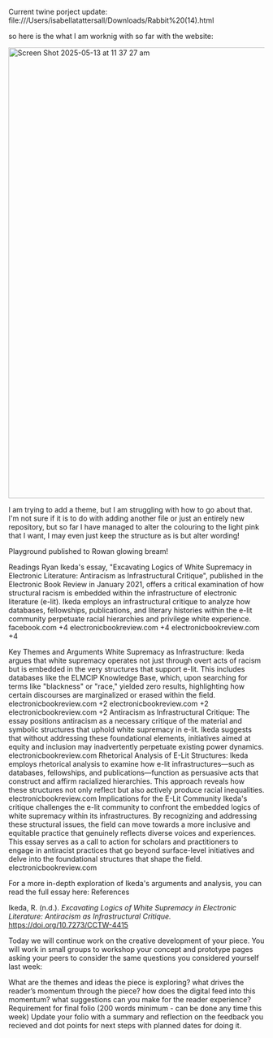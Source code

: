 
Current twine porject update: file:///Users/isabellatattersall/Downloads/Rabbit%20(14).html

so here is the what I am worknig with so far with the website: 

<img width="888" alt="Screen Shot 2025-05-13 at 11 37 27 am" src="https://github.com/user-attachments/assets/5259dc1f-05db-4155-bfc7-6f7d73d28959" />

I am trying to add a theme, but I am struggling with how to go about that. I'm not sure if it is to do with adding another file or just an entirely new repository, but so far I have managed to alter the colouring to the light pink that I want, I may even just keep the structure as is but alter wording!

Playground published to Rowan glowing bream!




Readings
Ryan Ikeda's essay, "Excavating Logics of White Supremacy in Electronic Literature: Antiracism as Infrastructural Critique", published in the Electronic Book Review in January 2021, offers a critical examination of how structural racism is embedded within the infrastructure of electronic literature (e-lit). Ikeda employs an infrastructural critique to analyze how databases, fellowships, publications, and literary histories within the e-lit community perpetuate racial hierarchies and privilege white experience.
facebook.com
+4
electronicbookreview.com
+4
electronicbookreview.com
+4

Key Themes and Arguments
White Supremacy as Infrastructure: Ikeda argues that white supremacy operates not just through overt acts of racism but is embedded in the very structures that support e-lit. This includes databases like the ELMCIP Knowledge Base, which, upon searching for terms like "blackness" or "race," yielded zero results, highlighting how certain discourses are marginalized or erased within the field. 
electronicbookreview.com
+2
electronicbookreview.com
+2
electronicbookreview.com
+2
Antiracism as Infrastructural Critique: The essay positions antiracism as a necessary critique of the material and symbolic structures that uphold white supremacy in e-lit. Ikeda suggests that without addressing these foundational elements, initiatives aimed at equity and inclusion may inadvertently perpetuate existing power dynamics. 
electronicbookreview.com
Rhetorical Analysis of E-Lit Structures: Ikeda employs rhetorical analysis to examine how e-lit infrastructures—such as databases, fellowships, and publications—function as persuasive acts that construct and affirm racialized hierarchies. This approach reveals how these structures not only reflect but also actively produce racial inequalities. 
electronicbookreview.com
Implications for the E-Lit Community
Ikeda's critique challenges the e-lit community to confront the embedded logics of white supremacy within its infrastructures. By recognizing and addressing these structural issues, the field can move towards a more inclusive and equitable practice that genuinely reflects diverse voices and experiences. This essay serves as a call to action for scholars and practitioners to engage in antiracist practices that go beyond surface-level initiatives and delve into the foundational structures that shape the field. 
electronicbookreview.com

For a more in-depth exploration of Ikeda's arguments and analysis, you can read the full essay here:
References

Ikeda, R. (n.d.). _Excavating Logics of White Supremacy in Electronic Literature: Antiracism as Infrastructural Critique._ https://doi.org/10.7273/CCTW-4415


Today we will continue work on the creative development of your piece. You will work in small groups to workshop your concept and prototype pages asking your peers to consider the same questions you considered yourself last week:

What are the themes and ideas the piece is exploring?
what drives the reader’s momentum through the piece?
how does the digital feed into this momentum?
what suggestions can you make for the reader experience?
Requirement for final folio (200 words minimum - can be done any time this week) Update your folio with a summary and reflection on the feedback you recieved and dot points for next steps with planned dates for doing it.
